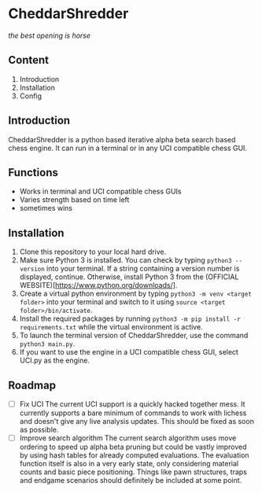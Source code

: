 # CheddarShredder
_the best opening is horse_

## Content
1. Introduction
2. Installation
3. Config

## Introduction
CheddarShredder is a python based iterative alpha beta search based chess engine. It can run in a terminal or in any UCI compatible chess GUI.

## Functions
- Works in terminal and UCI compatible chess GUIs
- Varies strength based on time left
- sometimes wins

## Installation
1. Clone this repository to your local hard drive.
2. Make sure Python 3 is installed. You can check by typing `python3 --version` into your terminal. If a string containing a version number is displayed, continue. Otherwise, install Python 3 from the (OFFICIAL WEBSITE)[https://www.python.org/downloads/].
3. Create a virtual python environment by typing `python3 -m venv <target folder>` into your terminal and switch to it using `source <target folder>/bin/activate`.
4. Install the required packages by running `python3 -m pip install -r requirements.txt` while the virtual environment is active.
5. To launch the terminal version of CheddarShredder, use the command `python3 main.py`.
6. If you want to use the engine in a UCI compatible chess GUI, select UCI.py as the engine.

## Roadmap
- [ ] Fix UCI
The current UCI support is a quickly hacked together mess. It currently supports a bare minimum of commands to work with lichess and doesn't give any live analysis updates. This should be fixed as soon as possible.
- [ ] Improve search algorithm
The current search algorithm uses move ordering to speed up alpha beta pruning but could be vastly improved by using hash tables for already computed evaluations. The evaluation function itself is also in a very early state, only considering material counts and basic piece positioning. Things like pawn structures, traps and endgame scenarios should definitely be included at some point.
